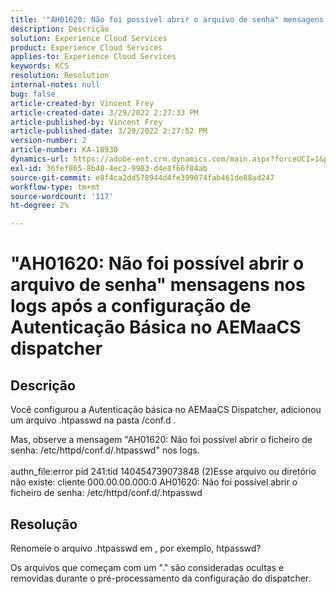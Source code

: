 ```yaml
---
title: '"AH01620: Não foi possível abrir o arquivo de senha" mensagens nos logs após a configuração de Autenticação Básica no AEMaaCS dispatcher"'
description: Descrição
solution: Experience Cloud Services
product: Experience Cloud Services
applies-to: Experience Cloud Services
keywords: KCS
resolution: Resolution
internal-notes: null
bug: false
article-created-by: Vincent Frey
article-created-date: 3/29/2022 2:27:33 PM
article-published-by: Vincent Frey
article-published-date: 3/29/2022 2:27:52 PM
version-number: 2
article-number: KA-18930
dynamics-url: https://adobe-ent.crm.dynamics.com/main.aspx?forceUCI=1&pagetype=entityrecord&etn=knowledgearticle&id=c1bbaa5b-6caf-ec11-9840-0022480bd820
exl-id: 36fef865-8b48-4ec2-9983-d4e8f66f84ab
source-git-commit: e8f4ca2dd578944d4fe399074fab461de88ad247
workflow-type: tm+mt
source-wordcount: '117'
ht-degree: 2%

---
```


# &quot;AH01620: Não foi possível abrir o arquivo de senha&quot; mensagens nos logs após a configuração de Autenticação Básica no AEMaaCS dispatcher

## Descrição


Você configurou a Autenticação básica no AEMaaCS Dispatcher, adicionou um arquivo .htpasswd na pasta /conf.d .

Mas, observe a mensagem &quot;AH01620: Não foi possível abrir o ficheiro de senha: /etc/httpd/conf.d/.htpasswd&quot; nos logs.
<br><br>authn_file:error pid 241:tid 140454739073848 (2)Esse arquivo ou diretório não existe: cliente 000.00.00.000:0 AH01620: Não foi possível abrir o ficheiro de senha: /etc/httpd/conf.d/.htpasswd<br>

## Resolução


Renomeie o arquivo .htpasswd em , por exemplo, htpasswd?

Os arquivos que começam com um &quot;.&quot; são consideradas ocultas e removidas durante o pré-processamento da configuração do dispatcher.
